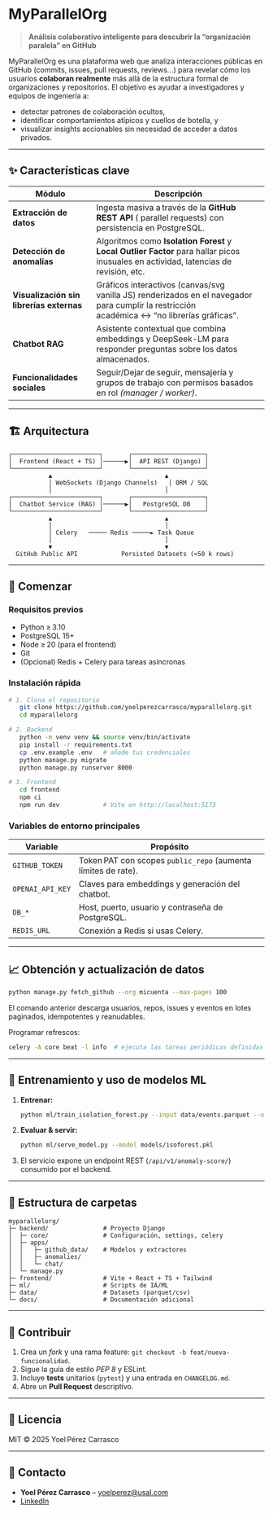 # MyParallelOrg

> **Análisis colaborativo inteligente para descubrir la “organización paralela” en GitHub**

MyParallelOrg es una plataforma web que analiza interacciones públicas en GitHub (commits, issues, pull requests, reviews…) para revelar cómo los usuarios **colaboran realmente** más allá de la estructura formal de organizaciones y repositorios. El objetivo es ayudar a investigadores y equipos de ingeniería a:

* detectar patrones de colaboración ocultos,
* identificar comportamientos atípicos y cuellos de botella, y
* visualizar insights accionables sin necesidad de acceder a datos privados.

---

## ✨ Características clave

| Módulo | Descripción |
|--------|-------------|
| **Extracción de datos** | Ingesta masiva a través de la **GitHub REST API** ( parallel requests) con persistencia en PostgreSQL. |
| **Detección de anomalías** | Algoritmos como **Isolation Forest** y **Local Outlier Factor** para hallar picos inusuales en actividad, latencias de revisión, etc. |
| **Visualización sin librerías externas** | Gráficos interactivos (canvas/svg vanilla JS) renderizados en el navegador para cumplir la restricción académica ↔ “no librerías gráficas”. |
| **Chatbot RAG** | Asistente contextual que combina embeddings y DeepSeek-LM para responder preguntas sobre los datos almacenados. |
| **Funcionalidades sociales** | Seguir/Dejar de seguir, mensajería y grupos de trabajo con permisos basados en rol *(manager / worker)*. |

---

## 🏗️ Arquitectura

```
┌────────────────────────┐       ┌────────────────────┐
│  Frontend (React + TS) │──────▶│  API REST (Django) │
└────────────────────────┘       └────────────────────┘
           ▲                               ▲
           │ WebSockets (Django Channels)   │ ORM / SQL
           │                               │
┌────────────────────────┐       ┌────────────────────┐
│  Chatbot Service (RAG) │──────▶│   PostgreSQL DB    │
└────────────────────────┘       └────────────────────┘
           ▲                               ▲
           │                               │
           │ Celery   ───── Redis ─────► Task Queue
           │                               │
           ▼                               ▼
  GitHub Public API            Persisted Datasets (≈50 k rows)
```

---

## 🚀 Comenzar

### Requisitos previos

* Python ≥ 3.10
* PostgreSQL 15+
* Node ≥ 20 (para el frontend)
* Git
* (Opcional) Redis + Celery para tareas asíncronas

### Instalación rápida

```bash
# 1. Clona el repositorio
   git clone https://github.com/yoelperezcarrasco/myparallelorg.git
   cd myparallelorg

# 2. Backend
   python -m venv venv && source venv/bin/activate
   pip install -r requirements.txt
   cp .env.example .env   # añade tus credenciales
   python manage.py migrate
   python manage.py runserver 8000

# 3. Frontend
   cd frontend
   npm ci
   npm run dev            # Vite en http://localhost:5173
```

### Variables de entorno principales

| Variable | Propósito |
|----------|-----------|
| `GITHUB_TOKEN` | Token PAT con scopes `public_repo` (aumenta límites de rate). |
| `OPENAI_API_KEY` | Claves para embeddings y generación del chatbot. |
| `DB_*` | Host, puerto, usuario y contraseña de PostgreSQL. |
| `REDIS_URL` | Conexión a Redis si usas Celery. |

---

## 📈 Obtención y actualización de datos

```bash
python manage.py fetch_github --org micuenta --max-pages 100
```
El comando anterior descarga usuarios, repos, issues y eventos en lotes paginados, idempotentes y reanudables.

Programar refrescos:
```bash
celery -A core beat -l info  # ejecuta las tareas periódicas definidas en settings.py
```

---

## 🤖 Entrenamiento y uso de modelos ML

1. **Entrenar:**
   ```bash
   python ml/train_isolation_forest.py --input data/events.parquet --output models/isoforest.pkl
   ```
2. **Evaluar & servir:**
   ```bash
   python ml/serve_model.py --model models/isoforest.pkl
   ```
3. El servicio expone un endpoint REST (`/api/v1/anomaly-score/`) consumido por el backend.

---

## 📂 Estructura de carpetas

```
myparallelorg/
├─ backend/               # Proyecto Django
│  ├─ core/               # Configuración, settings, celery
│  ├─ apps/
│  │   ├─ github_data/    # Modelos y extractores
│  │   ├─ anomalies/
│  │   └─ chat/
│  └─ manage.py
├─ frontend/              # Vite + React + TS + Tailwind
├─ ml/                    # Scripts de IA/ML
├─ data/                  # Datasets (parquet/csv)
└─ docs/                  # Documentación adicional
```

---

## 👫 Contribuir

1. Crea un *fork* y una rama feature: `git checkout -b feat/nueva-funcionalidad`.
2. Sigue la guía de estilo *PEP 8* y ESLint.
3. Incluye **tests** unitarios (`pytest`) y una entrada en `CHANGELOG.md`.
4. Abre un **Pull Request** descriptivo.

---

## 📜 Licencia

MIT © 2025 Yoel Pérez Carrasco

---

## 📧 Contacto

* **Yoel Pérez Carrasco** – yoelperez@usal.com
* [LinkedIn](https://www.linkedin.com/in/yoelperezc)


